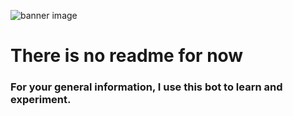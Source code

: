 ![banner image](img/Just_another_discord_bot.png)

# There is no readme for now
### For your general information, I use this bot to learn and experiment.
